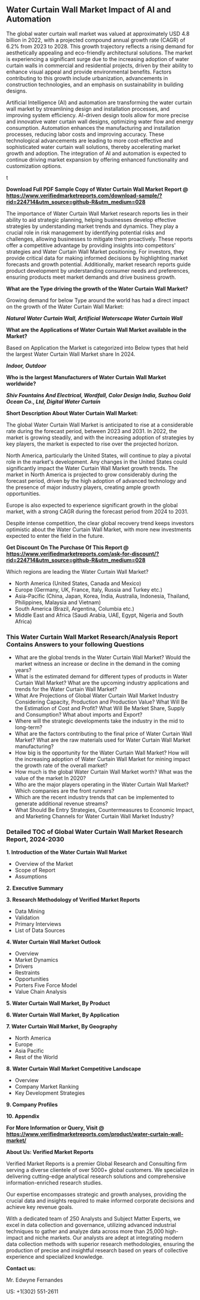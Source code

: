 <h2>Water Curtain Wall Market Impact of AI and Automation</h2><p>The global water curtain wall market was valued at approximately USD 4.8 billion in 2022, with a projected compound annual growth rate (CAGR) of 6.2% from 2023 to 2028. This growth trajectory reflects a rising demand for aesthetically appealing and eco-friendly architectural solutions. The market is experiencing a significant surge due to the increasing adoption of water curtain walls in commercial and residential projects, driven by their ability to enhance visual appeal and provide environmental benefits. Factors contributing to this growth include urbanization, advancements in construction technologies, and an emphasis on sustainability in building designs.</p><p>Artificial Intelligence (AI) and automation are transforming the water curtain wall market by streamlining design and installation processes, and improving system efficiency. AI-driven design tools allow for more precise and innovative water curtain wall designs, optimizing water flow and energy consumption. Automation enhances the manufacturing and installation processes, reducing labor costs and improving accuracy. These technological advancements are leading to more cost-effective and sophisticated water curtain wall solutions, thereby accelerating market growth and adoption. The integration of AI and automation is expected to continue driving market expansion by offering enhanced functionality and customization options.</p>t</p><p id="" class=""><strong>Download Full PDF Sample Copy of Water Curtain Wall Market Report @ <a href="https://www.verifiedmarketreports.com/download-sample/?rid=224714&utm_source=github-R&utm_medium=028" target="_blank">https://www.verifiedmarketreports.com/download-sample/?rid=224714&utm_source=github-R&utm_medium=028</a></strong></p><p>The importance of&nbsp;Water Curtain Wall Market research reports lies in their ability to aid strategic planning, helping businesses develop effective strategies by understanding market trends and dynamics. They play a crucial role in risk management by identifying potential risks and challenges, allowing businesses to mitigate them proactively. These reports offer a competitive advantage by providing insights into competitors' strategies and Water Curtain Wall Market positioning. For investors, they provide critical data for making informed decisions by highlighting market forecasts and growth potential. Additionally, market research reports guide product development by understanding consumer needs and preferences, ensuring products meet market demands and drive business growth.</p><p><strong>What are the&nbsp;Type driving the growth of the Water Curtain Wall Market?</strong></p><p id="" class="">Growing demand for below Type around the world has had a direct impact on the growth of the Water Curtain Wall Market:</p><em><strong>Natural Water Curtain Wall, Artificial Waterscape Water Curtain Wall</strong></em></p><strong>What are the&nbsp;Applications&nbsp;of Water Curtain Wall Market available in the Market?</strong></p><p id="" class="">Based on Application the Market is categorized into Below types that held the largest Water Curtain Wall Market share In 2024.</p><em><strong>Indoor, Outdoor</strong></em></p><strong>Who is the largest Manufacturers of Water Curtain Wall Market worldwide?</strong></p><p><em><strong>Shiv Fountains And Electrical, Wordfall, Color Design India, Suzhou Gold Ocean Co., Ltd, Digital Water Curtain</strong></em></p><p id="" class=""><strong>Short Description About Water Curtain Wall Market:</strong></p><p>The global Water Curtain Wall Market is anticipated to rise at a considerable rate during the forecast period, between 2023 and 2031. In 2022, the market is growing steadily, and with the increasing adoption of strategies by key players, the market is expected to rise over the projected horizon.</p><p>North America, particularly the United States, will continue to play a pivotal role in the market's development. Any changes in the United States could significantly impact the Water Curtain Wall Market growth trends. The market in North America is projected to grow considerably during the forecast period, driven by the high adoption of advanced technology and the presence of major industry players, creating ample growth opportunities.</p><p>Europe is also expected to experience significant growth in the global market, with a strong CAGR during the forecast period from 2024 to 2031.</p><p>Despite intense competition, the clear global recovery trend keeps investors optimistic about the Water Curtain Wall Market, with more new investments expected to enter the field in the future.</p><p id="" class=""><strong>Get Discount On The Purchase Of This Report @ <a href="https://www.verifiedmarketreports.com/ask-for-discount/?rid=224714&utm_source=github-R&utm_medium=028" target="_blank">https://www.verifiedmarketreports.com/ask-for-discount/?rid=224714&utm_source=github-R&utm_medium=028</a></strong></p>Which regions are leading the Water Curtain Wall Market?</p><ul><li>North America (United States, Canada and Mexico)</li><li>Europe (Germany, UK, France, Italy, Russia and Turkey etc.)</li><li>Asia-Pacific (China, Japan, Korea, India, Australia, Indonesia, Thailand, Philippines, Malaysia and Vietnam)</li><li>South America (Brazil, Argentina, Columbia etc.)</li><li>Middle East and Africa (Saudi Arabia, UAE, Egypt, Nigeria and South Africa)</li></ul><h3 id="" class="">This Water Curtain Wall Market Research/Analysis Report Contains Answers to your following Questions</h3><ul><li>What are the global trends in the Water Curtain Wall Market? Would the market witness an increase or decline in the demand in the coming years?</li><li>What is the estimated demand for different types of products in Water Curtain Wall Market? What are the upcoming industry applications and trends for the Water Curtain Wall Market?</li><li>What Are Projections of Global Water Curtain Wall Market Industry Considering Capacity, Production and Production Value? What Will Be the Estimation of Cost and Profit? What Will Be Market Share, Supply and Consumption? What about imports and Export?</li><li>Where will the strategic developments take the industry in the mid to long-term?</li><li>What are the factors contributing to the final price of Water Curtain Wall Market? What are the raw materials used for Water Curtain Wall Market manufacturing?</li><li>How big is the opportunity for the Water Curtain Wall Market? How will the increasing adoption of Water Curtain Wall Market for mining impact the growth rate of the overall market?</li><li>How much is the global Water Curtain Wall Market worth? What was the value of the market In 2020?</li><li>Who are the major players operating in the Water Curtain Wall Market? Which companies are the front runners?</li><li>Which are the recent industry trends that can be implemented to generate additional revenue streams?</li><li>What Should Be Entry Strategies, Countermeasures to Economic Impact, and Marketing Channels for Water Curtain Wall Market Industry?</li></ul><h3 id="" class="">Detailed TOC of Global Water Curtain Wall Market Research Report, 2024-2030</h3><p id="" class=""><strong>1. Introduction of the Water Curtain Wall Market</strong></p><ul><li>Overview of the Market</li><li>Scope of Report</li><li>Assumptions</li></ul><p id="" class=""><strong>2. Executive Summary</strong></p><p id="" class=""><strong>3. Research Methodology of Verified Market Reports</strong></p><ul><li>Data Mining</li><li>Validation</li><li>Primary Interviews</li><li>List of Data Sources</li></ul><p id="" class=""><strong>4. Water Curtain Wall Market Outlook</strong></p><ul><li>Overview</li><li>Market Dynamics</li><li>Drivers</li><li>Restraints</li><li>Opportunities</li><li>Porters Five Force Model</li><li>Value Chain Analysis</li></ul><p id="" class=""><strong>5. Water Curtain Wall Market, By Product</strong></p><p id="" class=""><strong>6. Water Curtain Wall Market, By Application</strong></p><p id="" class=""><strong>7. Water Curtain Wall Market, By Geography</strong></p><ul><li>North America</li><li>Europe</li><li>Asia Pacific</li><li>Rest of the World</li></ul><p id="" class=""><strong>8. Water Curtain Wall Market Competitive Landscape</strong></p><ul><li>Overview</li><li>Company Market Ranking</li><li>Key Development Strategies</li></ul><p id="" class=""><strong>9. Company Profiles</strong></p><p id="" class=""><strong>10. Appendix</strong></p><p id="" class=""><strong>For More Information or Query, Visit @ <a href="https://www.verifiedmarketreports.com/product/water-curtain-wall-market/" target="_blank">https://www.verifiedmarketreports.com/product/water-curtain-wall-market/</a></strong></p><p id="" class=""><strong>About Us: Verified Market Reports</strong></p><p id="" class="">Verified Market Reports is a premier Global Research and Consulting firm serving a diverse clientele of over 5000+ global customers. We specialize in delivering cutting-edge analytical research solutions and comprehensive information-enriched research studies.</p><p id="" class="">Our expertise encompasses strategic and growth analyses, providing the crucial data and insights required to make informed corporate decisions and achieve key revenue goals.</p><p id="" class="">With a dedicated team of 250 Analysts and Subject Matter Experts, we excel in data collection and governance, utilizing advanced industrial techniques to gather and analyze data across more than 25,000 high-impact and niche markets. Our analysts are adept at integrating modern data collection methods with superior research methodologies, ensuring the production of precise and insightful research based on years of collective experience and specialized knowledge.</p><p id="" class=""><strong>Contact us:</strong></p><p id="" class="">Mr. Edwyne Fernandes</p><p id="" class="">US: +1(302) 551-2611</p>